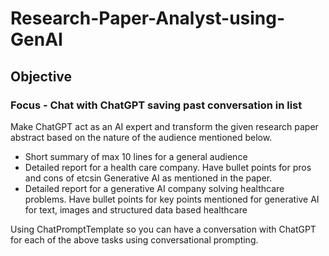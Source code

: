 # Research-Paper-Analyst-using-GenAI
## Objective
### Focus - Chat with ChatGPT saving past conversation in list
Make ChatGPT act as an AI expert and transform the given research paper abstract based on the nature of the audience mentioned below.
- Short summary of max 10 lines for a general audience
- Detailed report for a health care company. Have bullet points for pros and cons of etcsin Generative AI as mentioned in the paper.
- Detailed report for a generative AI company solving healthcare problems. Have bullet points for key points mentioned for generative AI for text, images and structured data based healthcare

Using ChatPromptTemplate so you can have a conversation with ChatGPT for each of the above tasks using conversational prompting.
